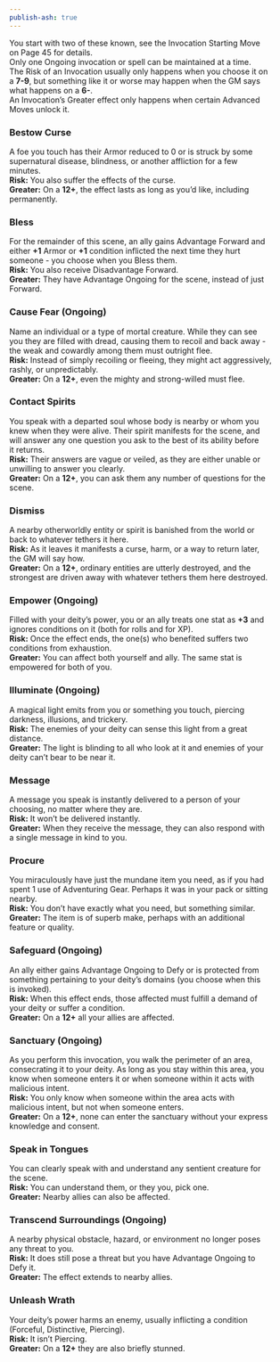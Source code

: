 ```yaml
---  
publish-ash: true  
---  
```

You start with two of these known, see the Invocation Starting Move  
on Page 45 for details.  
Only one Ongoing invocation or spell can be maintained at a time.  
The Risk of an Invocation usually only happens when you choose it on  
a **7-9**, but something like it or worse may happen when the GM says  
what happens on a **6-**.  
An Invocation’s Greater effect only happens when certain Advanced  
Moves unlock it.  
  
### Bestow Curse  
A foe you touch has their Armor reduced to 0 or is struck by some  
supernatural disease, blindness, or another affliction for a few  
minutes.  
**Risk:** You also suffer the effects of the curse.  
**Greater:** On a **12+**, the effect lasts as long as you’d like, including  
permanently.  
  
### Bless  
For the remainder of this scene, an ally gains Advantage Forward and  
either **+1** Armor or **+1** condition inflicted the next time they hurt  
someone - you choose when you Bless them.  
**Risk:** You also receive Disadvantage Forward.  
**Greater:** They have Advantage Ongoing for the scene, instead of just  
Forward.  
  
### Cause Fear (Ongoing)  
Name an individual or a type of mortal creature. While they can see  
you they are filled with dread, causing them to recoil and back away -  
the weak and cowardly among them must outright flee.  
**Risk:** Instead of simply recoiling or fleeing, they might act aggressively,  
rashly, or unpredictably.  
**Greater:** On a **12+**, even the mighty and strong-willed must flee.  
  
### Contact Spirits  
You speak with a departed soul whose body is nearby or whom you  
knew when they were alive. Their spirit manifests for the scene, and  
will answer any one question you ask to the best of its ability before  
it returns.  
**Risk:** Their answers are vague or veiled, as they are either unable or  
unwilling to answer you clearly.  
**Greater:** On a **12+**, you can ask them any number of questions for the  
scene.  
  
### Dismiss  
A nearby otherworldly entity or spirit is banished from the world or  
back to whatever tethers it here.  
**Risk:** As it leaves it manifests a curse, harm, or a way to return later,  
the GM will say how.  
**Greater:** On a **12+**, ordinary entities are utterly destroyed, and the  
strongest are driven away with whatever tethers them here destroyed.  
  
### Empower (Ongoing)  
Filled with your deity’s power, you or an ally treats one stat as **+3** and  
ignores conditions on it (both for rolls and for XP).  
**Risk:** Once the effect ends, the one(s) who benefited suffers two  
conditions from exhaustion.  
**Greater:** You can affect both yourself and ally. The same stat is  
empowered for both of you.  
  
### Illuminate (Ongoing)  
A magical light emits from you or something you touch, piercing  
darkness, illusions, and trickery.  
**Risk:** The enemies of your deity can sense this light from a great  
distance.  
**Greater:** The light is blinding to all who look at it and enemies of your  
deity can’t bear to be near it.  
  
### Message  
A message you speak is instantly delivered to a person of your  
choosing, no matter where they are.  
**Risk:** It won’t be delivered instantly.  
**Greater:** <span class="move-trigger">When they receive the message,</span> they can also respond with  
a single message in kind to you.  
  
### Procure  
You miraculously have just the mundane item you need, as if you had  
spent 1 use of Adventuring Gear. Perhaps it was in your pack or sitting  
nearby.  
**Risk:** You don’t have exactly what you need, but something similar.  
**Greater:** The item is of superb make, perhaps with an additional  
feature or quality.  
  
### Safeguard (Ongoing)  
An ally either gains Advantage Ongoing to Defy or is protected from  
something pertaining to your deity’s domains (you choose when this  
is invoked).  
**Risk:** <span class="move-trigger">When this effect ends,</span> those affected must fulfill a demand of  
your deity or suffer a condition.  
**Greater:** On a **12+** all your allies are affected.  
  
### Sanctuary (Ongoing)  
As you perform this invocation, you walk the perimeter of an area,  
consecrating it to your deity. As long as you stay within this area, you  
know when someone enters it or when someone within it acts with  
malicious intent.  
**Risk:** You only know when someone within the area acts with  
malicious intent, but not when someone enters.  
**Greater:** On a **12+**, none can enter the sanctuary without your express  
knowledge and consent.  
  
### Speak in Tongues  
You can clearly speak with and understand any sentient creature for  
the scene.  
**Risk:** You can understand them, or they you, pick one.  
**Greater:** Nearby allies can also be affected.  
  
### Transcend Surroundings (Ongoing)  
A nearby physical obstacle, hazard, or environment no longer poses  
any threat to you.  
**Risk:** It does still pose a threat but you have Advantage Ongoing to  
Defy it.  
**Greater:** The effect extends to nearby allies.  
  
### Unleash Wrath  
Your deity’s power harms an enemy, usually inflicting a condition  
(Forceful, Distinctive, Piercing).  
**Risk:** It isn’t Piercing.  
**Greater:** On a **12+** they are also briefly stunned.